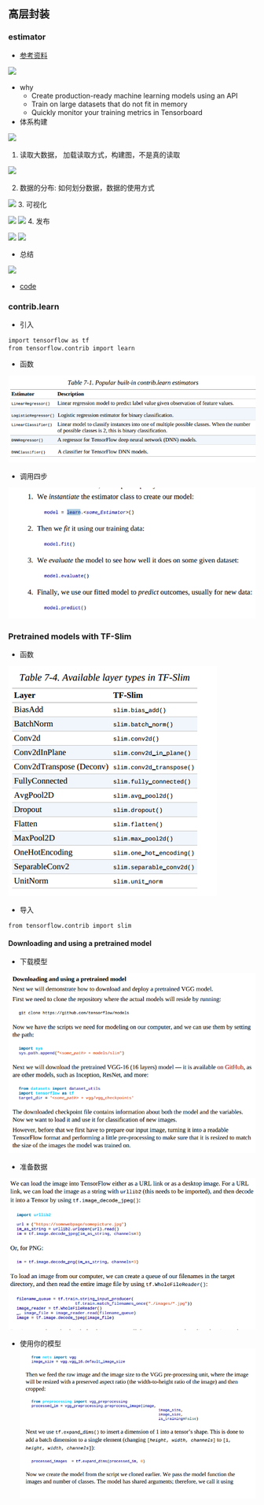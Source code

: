## 高层封装


### estimator

* [参考资料](03.intro_tensorflow/3.-Estimator-API.pdf)

![](03.intro_tensorflow/tensorflow_hierarchy.png)
* why
    * Create production-ready machine learning models using an API
    * Train on large datasets that do not fit in memory
    * Quickly monitor your training metrics in Tensorboard
* 体系构建

![](03.intro_tensorflow/tensorflow_estimator_01.png)

1. 读取大数据， 加载读取方式，构建图，不是真的读取

![](03.intro_tensorflow/tensorflow_dataset_01.png)

2. 数据的分布: 如何划分数据，数据的使用方式

![](03.intro_tensorflow/tensorflow_estimator_02.png)
3. 可视化

![](03.intro_tensorflow/tensorflow_estimator_04.png)
![](03.intro_tensorflow/tensorflow_estimator_05.png)
4. 发布

![](03.intro_tensorflow/tensorflow_estimator_06.png)
![](03.intro_tensorflow/tensorflow_estimator_03.png)
    
* 总结

![](03.intro_tensorflow/tensorflow_estimator_07.png)

* [code](study_api/study_estimator.py)



### contrib.learn

* 引入
```
import tensorflow as tf
from tensorflow.contrib import learn
```
* 函数

![](readme/tensorflow_contrib_01.png)
* 调用四步

![](readme/tensorflow_contrib_02.png)


### Pretrained models with TF-Slim

* 函数

![](readme/tensorflow_slim_01.png)
* 导入
```
from tensorflow.contrib import slim
```

#### Downloading and using a pretrained model

* 下载模型

![](readme/tensorflow_slim_02.png)
* 准备数据

![](readme/tensorflow_slim_03.png)

* 使用你的模型
![](readme/tensorflow_slim_04.png)

